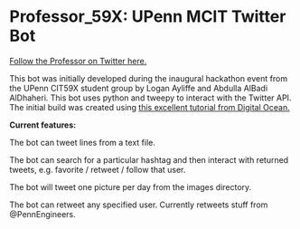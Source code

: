 # Professor_59X: UPenn MCIT Twitter Bot

[Follow the Professor on Twitter here.](https://twitter.com/Professor_59X)

This bot was initially developed during the inaugural hackathon event from the UPenn CIT59X student group by Logan Ayliffe and Abdulla AlBadi AlDhaheri. This bot uses python and tweepy to interact with the Twitter API. The initial build was created using [this excellent tutorial from Digital Ocean.](https://www.digitalocean.com/community/tutorials/how-to-create-a-twitterbot-with-python-3-and-the-tweepy-library)

**Current features:**

The bot can tweet lines from a text file.

The bot can search for a particular hashtag and then interact with returned tweets, e.g. favorite / retweet / follow that user.

The bot will tweet one picture per day from the images directory.

The bot can retweet any specified user. Currently retweets stuff from @PennEngineers.


